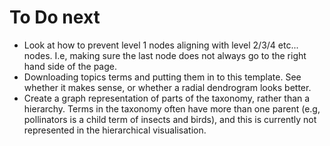 # To Do next
- Look at how to prevent level 1 nodes aligning with level 2/3/4 etc... nodes. I.e, making sure the last node does not always go to the right hand side of the page. 
- Downloading topics terms and putting them in to this template. See whether it makes sense, or whether a radial dendrogram looks better. 
- Create a graph representation of parts of the taxonomy, rather than a hierarchy. Terms in the taxonomy often have more than one parent (e.g, pollinators is a child term of insects and birds), and this is currently not represented in the hierarchical visualisation. 
